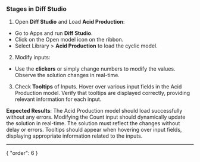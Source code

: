 ### Stages in Diff Studio

1. Open **Diff Studio** and Load **Acid Production**:
* Go to Apps and run **Diff Studio**.
* Click on the Open model icon on the ribbon.
* Select Library > **Acid Production** to load the cyclic model.
2. Modify inputs:
* Use the **clickers** or simply change numbers to modify the values. Observe the solution changes in real-time.
3. Check **Tooltips** of Inputs. Hover over various input fields in the Acid Production model. Verify that tooltips are displayed correctly, providing relevant information for each input.

**Expected Results**: The Acid Production model should load successfully without any errors. Modifying the Count input should dynamically update the solution in real-time. The solution must reflect the changes without delay or errors. Tooltips should appear when hovering over input fields, displaying appropriate information related to the inputs.

---
{
  "order": 6
}